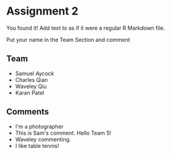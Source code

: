 # Assignment 2

You found it!  Add text to as if it were a regular R Markdown file.

Put your name in the Team Section and comment

## Team
- Samuel Aycock
- Charles Qian
- Waveley Qiu
- Karan Patel

## Comments
- I'm a photographer
- This is Sam's comment. Hello Team 5!
- Waveley commenting. 
- I like table tennis!

